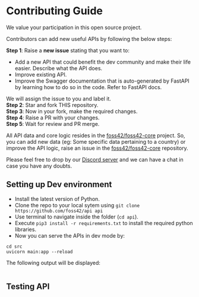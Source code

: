 # Contributing Guide

We value your participation in this open source project.

Contributors can add new useful APIs by following the below steps:

**Step 1**: Raise a **new issue** stating that you want to:

- Add a new API that could benefit the dev community and make their life easier. Describe what the API does.  
- Improve existing API.  
- Improve the Swagger documentation that is auto-generated by FastAPI by learning how to do so in the code. Refer to FastAPI docs.

We will assign the issue to you and label it.  
**Step 2**: Star and fork THIS repository.  
**Step 3**: Now in your fork, make the required changes.  
**Step 4**: Raise a PR with your changes.  
**Step 5**: Wait for review and PR merge.  

All API data and core logic resides in the [foss42/foss42-core](https://github.com/foss42/foss42-core) project. So, you can add new data (eg: Some specific data pertaining to a country) or improve the API logic, raise an issue in the [foss42/foss42-core](https://github.com/foss42/foss42-core) repository.

Please feel free to drop by our [Discord server](https://bit.ly/heyfoss) and we can have a chat in case you have any doubts.

## Setting up Dev environment

- Install the latest version of Python.  
- Clone the repo to your local sytem using `git clone https://github.com/foss42/api api`
- Use terminal to navigate inside the folder (`cd api`).  
- Execute `pip3 install -r requirements.txt` to install the required python libraries.  
- Now you can serve the APIs in dev mode by:

```
cd src
uvicorn main:app --reload
```

The following output will be displayed:

```

```


## Testing API




